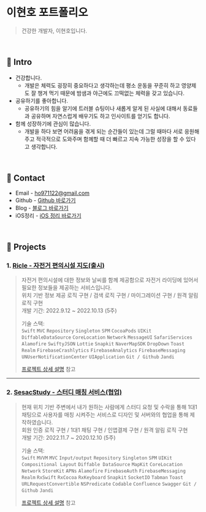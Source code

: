 # 이현호 포트폴리오
> 건강한 개발자, 이현호입니다.

</br>

## :pushpin: Intro
- 건강합니다.
    - 개발은 체력도 굉장히 중요하다고 생각하는데 평소 운동을 꾸준히 하고 영양제도 잘 챙겨 먹기 때문에 밤샘과 야근에도 끄떡없는 체력을 갖고 있습니다.
- 공유하기를 좋아합니다.
    - 공유하기의 힘을 알기에 트러블 슈팅이나 새롭게 알게 된 사실에 대해서 동료들과 공유하며 자연스럽게 배우기도 하고 인사이트를 얻기도 합니다.
- 함께 성장하기에 관심이 많습니다.
    - 개발을 하다 보면 어려움을 겪게 되는 순간들이 있는데 그럴 때마다 서로 응원해 주고 적극적으로 도와주며 함께할 때 더 빠르고 지속 가능한 성장을 할 수 있다고 생각합니다.

</br>

## :pushpin: Contact
- Email - ho971122@gmail.com
- Github - [Github 바로가기](https://github.com/dev-Skyler)
- Blog - [블로그 바로가기](https://skylert.tistory.com/)
- iOS정리 - [iOS 정리 바로가기](https://www.notion.so/iOS-ae81d7e9b6374052b818c6d8676d9a2c)

</br>

## :pushpin: Projects
### 1. [Ricle - 자전거 편의시설 지도(출시)](https://github.com/dev-Skyler/BicycleRecord)
>자전거 편의시설에 대한 정보와 날씨를 함께 제공함으로 자전거 라이딩에 있어서 필요한 정보들을 제공하는 서비스입니다.</br>
>위치 기반 정보 제공 로직 구현 / 검색 로직 구현 / 마이그레이션 구현 / 원격 알림 로직 구현</br>
>개발 기간: 2022.9.12 ~ 2022.10.13 (5주)
>  
>기술 스택:  
>`Swift` `MVC` `Repository` `Singleton` `SPM` `CocoaPods` `UIKit` `DiffableDataSource` `CoreLocation` `Network` `MessageUI` `SafariServices` `Alamofire` `SwiftyJSON` `Lottie` `Snapkit` `NaverMapSDK` `DropDown` `Toast` `Realm` `FirebaseCrashlytics` `FirebaseAnalytics` `FirebaseMessaging` `UNUserNotificationCenter` `UIApplication` `Git / Github` `Jandi`
>
>[프로젝트 상세 설명](https://github.com/dev-Skyler/BicycleRecord) 참고

---

### 2. [SesacStudy - 스터디 매칭 서비스(협업)](https://github.com/dev-Skyler/SeSACStudy)
>현재 위치 기반 주변에서 내가 원하는 사람에게 스터디 요청 및 수락을 통해 1대1 채팅으로 사용자를 매칭 시켜주는 서비스로 디자인 및 서버와의 협업을 통해 제작하였습니다.</br>
>회원 인증 로직 구현 / 1대1 채팅 구현 / 인앱결제 구현 / 원격 알림 로직 구현</br>
>개발 기간: 2022.11.7 ~ 2020.12.10 (5주)  
>  
>기술 스택:  
>`Swift` `MVVM` `MVC` `Input/output` `Repository` `Singleton` `SPM` 
`UIKit` `Compositional Layout` `Diffable DataSource` `MapKit` `CoreLocation` `Network` `StoreKit` `APNs` `Alamofire` `FirebaseAuth` `FirebaseMessaging` `Realm` `RxSwift` `RxCocoa` `RxKeyboard` `Snapkit` `SocketIO` `Tabman` `Toast` `URLRequestConvertible` `NSPredicate` `Codable` `Confluence` `Swagger` `Git / Github` `Jandi`
>  
>[프로젝트 상세 설명](https://github.com/dev-Skyler/SeSACStudy) 참고
